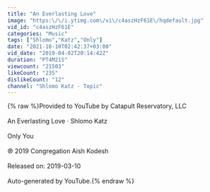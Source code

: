 ```yaml
---
title: "An Everlasting Love"
image: "https:\/\/i.ytimg.com\/vi\/c4aszHzF61E\/hqdefault.jpg"
vid_id: "c4aszHzF61E"
categories: "Music"
tags: ["Shlomo","Katz","Only"]
date: "2021-10-10T02:42:37+03:00"
vid_date: "2019-04-02T20:14:42Z"
duration: "PT4M21S"
viewcount: "21503"
likeCount: "235"
dislikeCount: "12"
channel: "Shlomo Katz - Topic"
---
```

{% raw %}Provided to YouTube by Catapult Reservatory, LLC<br /><br />An Everlasting Love · Shlomo Katz<br /><br />Only You<br /><br />℗ 2019 Congregation Aish Kodesh<br /><br />Released on: 2019-03-10<br /><br />Auto-generated by YouTube.{% endraw %}
